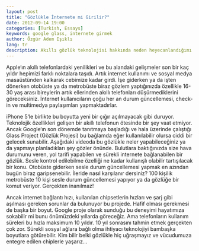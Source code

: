 ```yaml
---
layout: post
title: "Gözlükle İnternete mi Girilir?"
date: 2012-09-14 19:00
categories: [Turkish, Essays]
keywords: google glass, internete girmek
author: Özgür Adem Işıklı
lang: tr
description: Akıllı gözlük teknolojisi hakkında neden heyecanlandığımı anlattığım bir makale.
---
```


Apple‘ın akıllı telefonlardaki yenilikleri ve bu alandaki gelişmeler son bir kaç yıldır hepimizi farklı noktalara taşıdı. Artık internet kullanımı ve sosyal medya masaüstünden kalkarak cebimize kadar girdi. İşe giderken ya da işten dönerken otobüste ya da metrobüste biraz gözlem yaptığınızda özellikle 16-30 yaş arası bireylerin artık ellerinden akıllı telefonları düşürmediklerini göreceksiniz. İnternet kullanıcıların çoğu her an durum güncellemesi, check-in ve multimedya paylaşımları yapmaktadırlar.

iPhone 5‘le birlikte bu boyutta yeni bir çığır açılmayacak gibi duruyor. Teknolojik özellikleri gelişen bir akıllı telefonun ötesinde bir şey vaat etmiyor. Ancak Google‘ın son dönemde tanıtmaya başladığı ve hala üzerinde çalıştığı Glass Project (Gözlük Projesi) bu bağlamda eğer kullanılabilir olursa ciddi bir gelecek sunabilir. Aşağıdaki videoda bu gözlükle neler yapabileceğiniz ya da yapmayı planladıkları şey gözler önünde. Bulutlara baktığınızda size hava durumunu veren, yol tarifi yapabilen ve sürekli internete bağlanabilen bir gözlük. Sesle kontrol edilebilme özelliği ne kadar kullanışlı olabilir tartışılacak bir konu. Otobüste giderken sesle durum güncellemesi yapmak en azından bugün biraz garipsenebilir. İleride nasıl karşılanır dersiniz? 100 kişilik metrobüste 10 kişi sesle durum güncellemesi yapıyor ya da gözlüğe bir komut veriyor. Gerçekten inanılmaz!

Ancak internet bağlantı hızı, kullanılan chipsetlerin hızları ve şarj gibi aşılması gereken sorunlar da bulunuyor bu projede. Hafif olması gerekmesi de başka bir boyut. Google proje olarak sunduğu bu deneyimi hayatımıza sokabilir mi bunu önümüzdeki yıllarda göreceğiz. Ama telefonların kullanım süreleri bu hızla maksimum 10 yıldır. 10 yıl sonrasını tahmin etmek gerçekten çok zor. Sürekli sosyal ağlara bağlı olma ihtiyacı teknolojiyi bambaşka boyutlara götürebilir. Kim bilir belki gözlükle hiç uğraşmayız ve vücudumuza entegre edilen chiplerle yaşarız…

